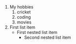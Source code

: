 1. My hobbies
   1. cricket
   2. coding
   3. movies
1. First list item
   - First nested list item
     - Second nested list item
